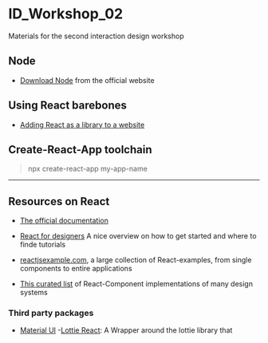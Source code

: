 # ID_Workshop_02
Materials for the second interaction design workshop

## Node

- [Download Node](https://nodejs.org/en/) from the official website

## Using React barebones

- [Adding React as a library to a website](https://reactjs.org/docs/add-react-to-a-website.html) 

## Create-React-App toolchain

> npx create-react-app my-app-name

---

## Resources on React

- [The official documentation](https://reactjs.org/docs/getting-started.html)

- [React for designers](https://reactfordesigners.com/) A nice overview on how to get started and where to finde tutorials

- [reactjsexample.com](https://reactjsexample.com/), a large collection of React-examples, from single components to entire applications

- [This curated list](https://github.com/jbranchaud/awesome-react-design-systems) of React-Component implementations of many design systems

### Third party packages

- [Material UI](https://material-ui.com/)
-[Lottie React](https://gamote.github.io/lottie-react/): A Wrapper around the lottie library that 